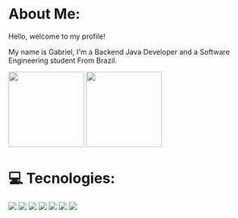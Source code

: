 # About Me:
Hello, welcome to my profile! <br> 

My name is Gabriel, I'm a Backend Java Developer and a Software Engineering student From Brazil. 


<div>
    <img height="150em" src="https://github-readme-stats-ten-gilt.vercel.app/api?username=gabrielreisresende&show_icons=true&theme=dracula&count_private=true">
    <img height="150em" src="https://github-readme-stats-ten-gilt.vercel.app/api/top-langs/?username=gabrielreisresende&layout=compact&theme=dracula">
</div>

# 💻 Tecnologies:
<div>
    <img src="https://img.shields.io/badge/java-%23ED8B00.svg?style=for-the-badge&logo=openjdk&logoColor=white" style="display: inline-block;">
    <img src="https://img.shields.io/badge/spring-%236DB33F.svg?style=for-the-badge&logo=spring&logoColor=white" style="display: inline-block;">
    <img src="https://img.shields.io/badge/Oracle-F80000?style=for-the-badge&logo=oracle&logoColor=white" style="display: inline-block;">
    <img src="https://img.shields.io/badge/mysql-%2300000f.svg?style=for-the-badge&logo=mysql&logoColor=white" style="display: inline-block;">
    <img src="https://img.shields.io/badge/docker-%230db7ed.svg?style=for-the-badge&logo=docker&logoColor=white" style="display: inline-block;">
    <img src="https://img.shields.io/badge/Postman-FF6C37?style=for-the-badge&logo=postman&logoColor=white" style="display: inline-block;">
    <img src="https://img.shields.io/badge/javascript-%23323330.svg?style=for-the-badge&logo=javascript&logoColor=%23F7DF1E" style="display: inline-block;">
</div>

